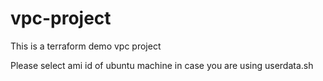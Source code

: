 # vpc-project
This is a terraform demo vpc project


Please select ami id of ubuntu machine in case you are using userdata.sh
